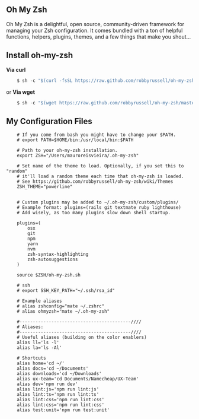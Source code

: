 ## Oh My Zsh
Oh My Zsh is a delightful, open source, community-driven framework for managing your Zsh configuration. It comes bundled with a ton of helpful functions, helpers, plugins, themes, and a few things that make you shout...

## Install oh-my-zsh

**Via curl**

```js
    $ sh -c "$(curl -fsSL https://raw.github.com/robbyrussell/oh-my-zsh/master/tools/install.sh)"
```

or **Via wget**

```js
    $ sh -c "$(wget https://raw.github.com/robbyrussell/oh-my-zsh/master/tools/install.sh -O -)"
```

## My Configuration Files

```shell
    # If you come from bash you might have to change your $PATH.
    # export PATH=$HOME/bin:/usr/local/bin:$PATH

    # Path to your oh-my-zsh installation.
    export ZSH="/Users/mauroreisvieira/.oh-my-zsh"

    # Set name of the theme to load. Optionally, if you set this to "random"
    # it'll load a random theme each time that oh-my-zsh is loaded.
    # See https://github.com/robbyrussell/oh-my-zsh/wiki/Themes
    ZSH_THEME="powerline"


    # Custom plugins may be added to ~/.oh-my-zsh/custom/plugins/
    # Example format: plugins=(rails git textmate ruby lighthouse)
    # Add wisely, as too many plugins slow down shell startup.

    plugins=(
        osx
        git
        npm
        yarn
        nvm
        zsh-syntax-highlighting
        zsh-autosuggestions
    )

    source $ZSH/oh-my-zsh.sh

    # ssh
    # export SSH_KEY_PATH="~/.ssh/rsa_id"

    # Example aliases
    # alias zshconfig="mate ~/.zshrc"
    # alias ohmyzsh="mate ~/.oh-my-zsh"

    #------------------------------------------////
    # Aliases:
    #------------------------------------------////
    # Useful aliases (building on the color enablers)
    alias ll='ls -l'
    alias la='ls -Al'

    # Shortcuts
    alias home='cd ~/'
    alias docs='cd ~/Documents'
    alias downloads='cd ~/Downloads'
    alias ux-team='cd Documents/Namecheap/UX-Team'
    alias dev='npm run dev'
    alias lint:js='npm run lint:js'
    alias lint:ts='npm run lint:ts'
    alias lint:css='npm run lint:css'
    alias lint:css='npm run lint:css'
    alias test:unit='npm run test:unit'

```
